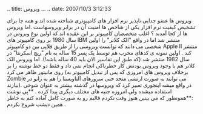 .. title: ویروس ... .. date: 2007/10/3 3:12:33

ویروس ها عضو جدایی ناپذیر نرم افزار های کامپیوتری شناخته شده اند و همه
جا برای تشخیص کیفیت نرم افزار یکی از شاخص ها امنیت آن در برابر ویروسهاست
.اما ویروس ها از کجا آمدند ؟ اغلب متخصصان کامپیوتر بر این عقیده اند که
اولین نوع ویروس در سال 1980 بر روی کامپیوتر های IBM منتشر شد اما در واقع
"الک کلانر" را اولین شخصی می دانند که توانست ویروسی را از طریق فلاپی بین
دو کامپیوتر Apple II منتشر کند . اولین نمونه ی کدهای مخرب هم توسط یک پسر
15 ساله به نام "ریچ اسکرنتا" در سال 1982 منتشر شد (که طبق این تفاسیر
الان باید 40 ساله باشه!). اما ویروس الک کلانر هم با وجود ویروس بودنش کار
خطرناکی انجام نمی داد و فقط دو خط نوشته را بر روی مانیتور ظاهر می کرد
(برخلاف ویروس های امروزی که پس از تبدیل کامپیوتر به Zombie می توانند به
صورت ارتشی متحد حتی سرورهای آلتاویستا را هم به زانو در بیارند). در واقع
میشه اینجوری تعبیر کرد که ویروسها در گذشته بیشتر به عنوان شوخی استفاده
میشده ولی امروزه جنبه های مختلف دیگری پیدا کرده . **پی نوشت :**همونطور
که می بینین هنوز وقت نکردم قالبم رو به صورت کامل آماده کنم به خاطر همین
دیشب شروع نکردم .
